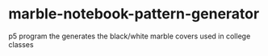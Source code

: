 # marble-notebook-pattern-generator
 p5 program the generates the black/white marble covers used in college classes
